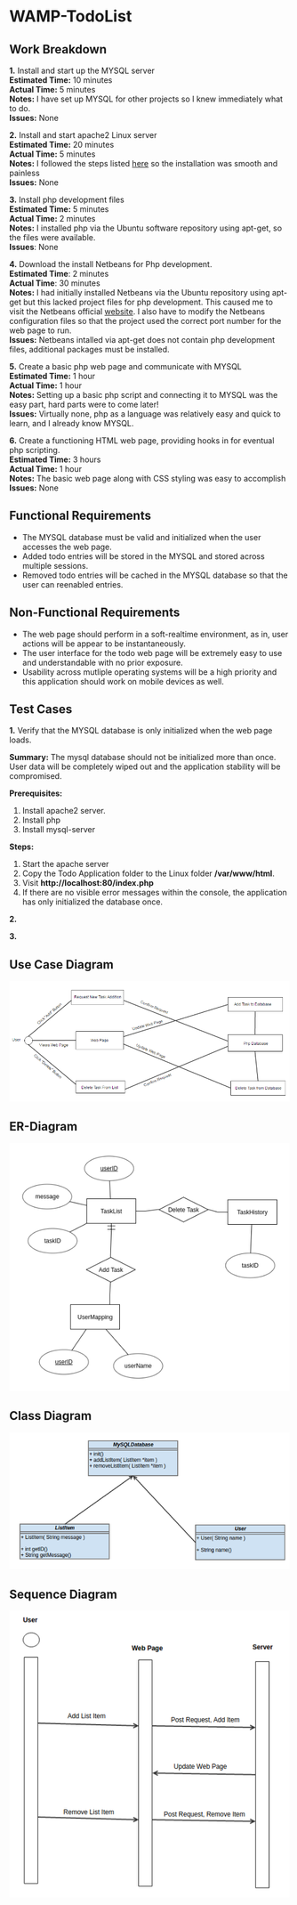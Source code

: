# WAMP-TodoList

## Work Breakdown

**1.** Install and start up the MYSQL server  
**Estimated Time:** 10 minutes  
**Actual Time:** 5 minutes  
**Notes:** I have set up MYSQL for other projects so I knew immediately what to do.  
**Issues:** None  

**2.** Install and start apache2 Linux server  
**Estimated Time:** 20 minutes  
**Actual Time:** 5 minutes  
**Notes:** I followed the steps listed [here](https://www.digitalocean.com/community/tutorials/how-to-install-linux-apache-mysql-php-lamp-stack-on-ubuntu-16-04) so the installation was smooth and painless  
**Issues:** None  

**3.** Install php development files  
**Estimated Time:** 5 minutes  
**Actual Time:** 2 minutes  
**Notes:** I installed php via the Ubuntu software repository using apt-get, so the files were available.  
**Issues**: None  

**4.** Download the install Netbeans for Php development.  
**Estimated Time**: 2 minutes  
**Actual Time**: 30 minutes  
**Notes:** I had initially installed Netbeans via the Ubuntu repository using apt-get but this lacked project files for php development. This caused me to visit the Netbeans official [website](https://netbeans.org/downloads/). I also have to modify the Netbeans configuration files so that the project used the correct port number for the web page to run.  
**Issues:** Netbeans intalled via apt-get does not contain php development files, additional packages must be installed.

**5.** Create a basic php web page and communicate with MYSQL  
**Estimated Time:** 1 hour  
**Actual Time:** 1 hour  
**Notes:** Setting up a basic php script and connecting it to MYSQL was the easy part, hard parts were to come later!  
**Issues:** Virtually none, php as a language was relatively easy and quick to learn, and I already know MYSQL.  

**6.** Create a functioning HTML web page, providing hooks in for eventual php scripting.  
**Estimated Time:** 3 hours  
**Actual Time:** 1 hour  
**Notes:** The basic web page along with CSS styling was easy to accomplish  
**Issues:** None  

## Functional Requirements

* The MYSQL database must be valid and initialized when the user accesses the web page.
* Added todo entries will be stored in the MYSQL and stored across multiple sessions.
* Removed todo entries will be cached in the MYSQL database so that the user can reenabled entries.

## Non-Functional Requirements

* The web page should perform in a soft-realtime environment, as in, user actions will be appear to be instantaneously.
* The user interface for the todo web page will be extremely easy to use and understandable with no prior exposure.
* Usability across mutliple operating systems will be a high priority and this application should work on mobile devices as well.

## Test Cases

**1.** Verify that the MYSQL database is only initialized when the web page loads.

**Summary:** The mysql database should not be initialized more than once. User data will be completely wiped out and
  the application stability will be compromised.
  
**Prerequisites:**
1. Install apache2 server.
2. Install php
3. Install mysql-server

**Steps:**
1. Start the apache server
2. Copy the Todo Application folder to the Linux folder **/var/www/html**.
3. Visit **http://localhost:80/index.php**
4. If there are no visible error messages within the console, the application has only initialized the database once. 
 
**2.** 

**3.**

## Use Case Diagram

![use_case_img](images/UseCase.png?raw=true "Use Case Diagram")

## ER-Diagram
![er_diagram_img](images/erdplus-diagram.png?raw=true "ER-Diagram")

## Class Diagram
![class_diagram_img](images/ClassDiagram.png?raw=true "Class Diagram")

## Sequence Diagram
![sequence_diagram_img](images/SequenceDiagram.png?raw=true "Sequence Diagram")

